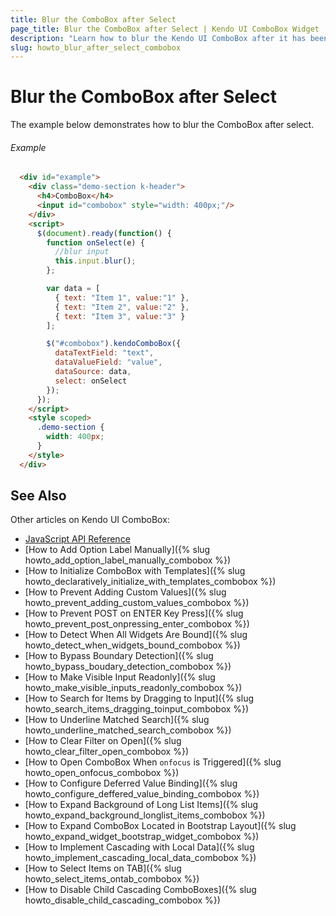 ```yaml
---
title: Blur the ComboBox after Select
page_title: Blur the ComboBox after Select | Kendo UI ComboBox Widget
description: "Learn how to blur the Kendo UI ComboBox after it has been selected."
slug: howto_blur_after_select_combobox
---
```


#  Blur the ComboBox after Select

The example below demonstrates how to blur the ComboBox after select.

###### Example

```html
  <div id="example">
    <div class="demo-section k-header">
      <h4>ComboBox</h4>
      <input id="combobox" style="width: 400px;"/>
    </div>
    <script>
      $(document).ready(function() {
        function onSelect(e) {
          //blur input
          this.input.blur();
        };

        var data = [
          { text: "Item 1", value:"1" },
          { text: "Item 2", value:"2" },
          { text: "Item 3", value:"3" }
        ];

        $("#combobox").kendoComboBox({
          dataTextField: "text",
          dataValueField: "value",
          dataSource: data,
          select: onSelect
        });
      });
    </script>
    <style scoped>
      .demo-section {
        width: 400px;
      }
    </style>                        
  </div>
```

## See Also

Other articles on Kendo UI ComboBox:

* [JavaScript API Reference](/api/javascript/ui/combobox)
* [How to Add Option Label Manually]({% slug howto_add_option_label_manually_combobox %})
* [How to Initialize ComboBox with Templates]({% slug howto_declaratively_initialize_with_templates_combobox %})
* [How to Prevent Adding Custom Values]({% slug howto_prevent_adding_custom_values_combobox %})
* [How to Prevent POST on ENTER Key Press]({% slug howto_prevent_post_onpressing_enter_combobox %})
* [How to Detect When All Widgets Are Bound]({% slug howto_detect_when_widgets_bound_combobox %})
* [How to Bypass Boundary Detection]({% slug howto_bypass_boudary_detection_combobox %})
* [How to Make Visible Input Readonly]({% slug howto_make_visible_inputs_readonly_combobox %})
* [How to Search for Items by Dragging to Input]({% slug howto_search_items_dragging_toinput_combobox %})
* [How to Underline Matched Search]({% slug howto_underline_matched_search_combobox %})
* [How to Clear Filter on Open]({% slug howto_clear_filter_open_combobox %})
* [How to Open ComboBox When `onfocus` is Triggered]({% slug howto_open_onfocus_combobox %})
* [How to Configure Deferred Value Binding]({% slug howto_configure_deffered_value_binding_combobox %})
* [How to Expand Background of Long List Items]({% slug howto_expand_background_longlist_items_combobox %})
* [How to Expand ComboBox Located in Bootstrap Layout]({% slug howto_expand_widget_bootstrap_widget_combobox %})
* [How to Implement Cascading with Local Data]({% slug howto_implement_cascading_local_data_combobox %})
* [How to Select Items on TAB]({% slug howto_select_items_ontab_combobox %})
* [How to Disable Child Cascading ComboBoxes]({% slug howto_disable_child_cascading_combobox %})